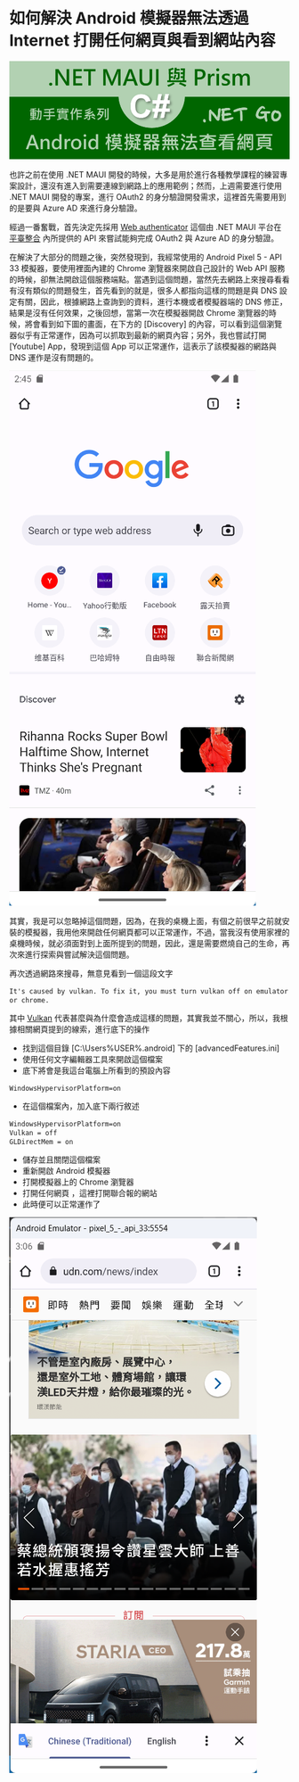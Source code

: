 # 如何解決 Android 模擬器無法透過 Internet 打開任何網頁與看到網站內容

![](../Images/0MAUI/Maui9962.png)

也許之前在使用 .NET MAUI 開發的時候，大多是用於進行各種教學課程的練習專案設計，還沒有進入到需要連線到網路上的應用範例；然而，上週需要進行使用 .NET MAUI 開發的專案，進行 OAuth2 的身分驗證開發需求，這裡首先需要用到的是要與 Azure AD 來進行身分驗證。

經過一番奮戰，首先決定先採用 [Web authenticator](https://learn.microsoft.com/en-us/dotnet/maui/platform-integration/communication/authentication?view=net-maui-7.0&tabs=windows&WT.mc_id=DT-MVP-5002220) 這個由 .NET MAUI 平台在 [平臺整合](https://learn.microsoft.com/zh-tw/dotnet/maui/platform-integration/?view=net-maui-7.0&WT.mc_id=DT-MVP-5002220) 內所提供的 API 來嘗試能夠完成 OAuth2 與 Azure AD 的身分驗證。

在解決了大部分的問題之後，突然發現到，我經常使用的 Android Pixel 5 - API 33 模擬器，要使用裡面內建的 Chrome 瀏覽器來開啟自己設計的 Web API 服務的時候，卻無法開啟這個服務端點。當遇到這個問題，當然先去網路上來搜尋看看有沒有類似的問題發生，首先看到的就是，很多人都指向這樣的問題是與 DNS 設定有關，因此，根據網路上查詢到的資料，進行本機或者模擬器端的 DNS 修正，結果是沒有任何效果，之後回想，當第一次在模擬器開啟 Chrome 瀏覽器的時候，將會看到如下圖的畫面，在下方的 [Discovery] 的內容，可以看到這個瀏覽器似乎有正常運作，因為可以抓取到最新的網頁內容；另外，我也嘗試打開 [Youtube] App，發現到這個 App 可以正常運作，這表示了該模擬器的網路與 DNS 運作是沒有問題的。

![](../Images/0MAUI/Maui9963.png)

其實，我是可以忽略掉這個問題，因為，在我的桌機上面，有個之前很早之前就安裝的模擬器，我用他來開啟任何網頁都可以正常運作，不過，當我沒有使用家裡的桌機時候，就必須面對到上面所提到的問題，因此，還是需要燃燒自己的生命，再次來進行探索與嘗試解決這個問題。

再次透過網路來搜尋，無意見看到一個這段文字

```
It's caused by vulkan. To fix it, you must turn vulkan off on emulator or chrome.
```

其中 [Vulkan](https://zh.wikipedia.org/zh-tw/Vulkan) 代表甚麼與為什麼會造成這樣的問題，其實我並不關心，所以，我根據相關網頁提到的線索，進行底下的操作

* 找到這個目錄 [C:\Users\%USER%\.android] 下的 [advancedFeatures.ini]
* 使用任何文字編輯器工具來開啟這個檔案
* 底下將會是我這台電腦上所看到的預設內容

```
WindowsHypervisorPlatform=on
```

* 在這個檔案內，加入底下兩行敘述

```
WindowsHypervisorPlatform=on
Vulkan = off
GLDirectMem = on
```

* 儲存並且關閉這個檔案
* 重新開啟 Android 模擬器
* 打開模擬器上的 Chrome 瀏覽器
* 打開任何網頁 ，這裡打開聯合報的網站
* 此時便可以正常運作了

![](../Images/0MAUI/Maui9961.png)


